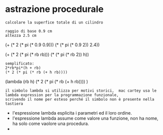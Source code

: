 # astrazione procedurale

    calcolare la superfice totale di un cilindro

    raggio di base 0.9 cm
    altezza 2.5 cm

(+ (* 2 (* pi (* 0.9 0.9))) (* (* pi (* 0.9 2)) 2.4))

(+ (* 2 (* pi (* rb rb))) (* (* pi (* rb 2)) h))

    semplificato:
    2*rb*pi*(h + rb)
    (* 2 (* pi (* rb (+ h rb))))

(lambda (rb h) (* 2 (* pi (* rb (+ h rb)))) )

    il simbolo lambda si utilizza per motivi storici,  mac cartey usa le lambda expression per la programmazione funzionale,
    scrivendo il nome per esteso perché il simbolo non è presente nella tastiera

* l'espressione lambda esplicita i parametri ed il loro ordine.
* l'espressione lambda assume come valore una funzione, non ha nome, ha solo come vaolore una procedura.
* 